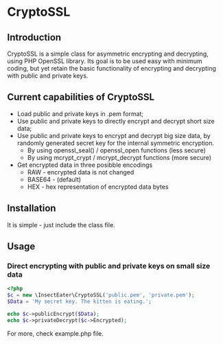 # CryptoSSL

Introduction
------------

CryptoSSL is a simple class for asymmetric encrypting and decrypting, using PHP
OpenSSL library. Its goal is to be used easy with minimum coding, but yet retain
the basic functionality of encrypting and decrypting with public and private keys.

Current capabilities of CryptoSSL
---------------------------------

* Load public and private keys in .pem format;
* Use public and private keys to directly encrypt and decrypt short size data;
* Use public and private keys to encrypt and decrypt big size data, by 
randomly generated secret key for the internal symmetric encryption.
    - By using openssl_seal() / openssl_open functions (less secure)
    - By using mcrypt_crypt / mcrypt_decrypt functions (more secure)
* Get encrypted data in three posibble encodings
    - RAW - encrypted data is not changed
    - BASE64 - (default)
    - HEX - hex representation of encrypted data bytes

Installation
------------

It is simple - just include the class file.

Usage
-----

### Direct encrypting with public and private keys on small size data
```PHP
<?php
$c = new \InsectEater\CryptoSSL('public.pem', 'private.pem');
$Data = 'My secret key. The kitten is eating.';

echo $c->publicEncrypt($Data);
echo $c->privateDecrypt($c->Encrypted);
```
For more, check example.php file.